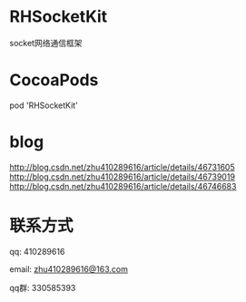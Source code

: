 # RHSocketKit
socket网络通信框架

# CocoaPods
pod 'RHSocketKit'

# blog
http://blog.csdn.net/zhu410289616/article/details/46731605
http://blog.csdn.net/zhu410289616/article/details/46739019
http://blog.csdn.net/zhu410289616/article/details/46746683

# 联系方式
qq:        410289616

email:     zhu410289616@163.com

qq群:      330585393
